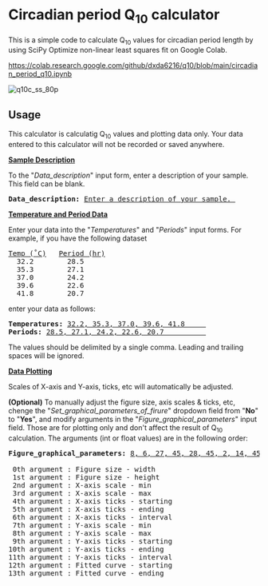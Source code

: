 # Circadian period Q<sub>10</sub> calculator
This is a simple code to calculate Q<sub>10</sub> values for circadian period length by using SciPy Optimize non-linear least squares fit on Google Colab.

https://colab.research.google.com/github/dxda6216/q10/blob/main/circadian_period_q10.ipynb

![q10c_ss_80p](https://user-images.githubusercontent.com/101025597/157003902-737a4096-d741-494e-b4b9-74103bb56a45.png)

## Usage

This calculator is calculatig Q<sub>10</sub> values and plotting data only. Your data entered to this calculator will not be recorded or saved anywhere.

<b><ins>Sample Description</ins></b>

To the "<i>Data_description</i>" input form, enter a description of your sample. This field can be blank.

<pre><b>Data_description:</b> <ins>Enter a description of your sample. </ins></pre>

<b><ins>Temperature and Period Data</ins></b>

Enter your data into the "<i>Temperatures</i>" and "<i>Periods</i>" input forms.
For example, if you have the following dataset

<pre><ins>Temp (˚C)</ins>   <ins>Period (hr)</ins>
  32.2        28.5
  35.3        27.1
  37.0        24.2
  39.6        22.6
  41.8        20.7</pre>
enter your data as follows:
<pre><b>Temperatures:</b> <ins>32.2, 35.3, 37.0, 39.6, 41.8     </ins>
<b>Periods:</b> <ins>28.5, 27.1, 24.2, 22.6, 20.7          </ins></pre>
The values should be delimited by a single comma. Leading and trailing spaces will be ignored.

<b><ins>Data Plotting</ins></b>

Scales of X-axis and Y-axis, ticks, etc will automatically be adjusted.

<b>(Optional)</b> To manually adjust the figure size, axis scales & ticks, etc, chenge the "<i>Set_graphical_parameters_of_firure</i>" dropdown field from "<b>No</b>" to "<b>Yes</b>", and modify arguments in the "<i>Figure_graphical_parameters</i>" input field. Those are for plotting only and don't affect the result of Q<sub>10</sub> calculation. The arguments (int or float values) are in the following order:
<pre><b>Figure_graphical_parameters:</b> <ins>8, 6, 27, 45, 28, 45, 2, 14, 45, 14, 45, 2, 28, 43     </ins>

 0th argument : Figure size - width
 1st argument : Figure size - height
 2nd argument : X-axis scale - min
 3rd argument : X-axis scale - max
 4th argument : X-axis ticks - starting
 5th argument : X-axis ticks - ending
 6th argument : X-axis ticks - interval
 7th argument : Y-axis scale - min
 8th argument : Y-axis scale - max
 9th argument : Y-axis ticks - starting
10th argument : Y-axis ticks - ending
11th argument : Y-axis ticks - interval
12th argument : Fitted curve - starting
13th argument : Fitted curve - ending</pre>
